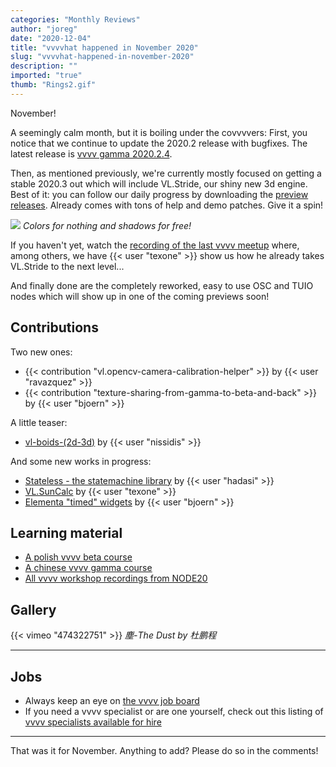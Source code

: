 ```yaml
---
categories: "Monthly Reviews"
author: "joreg"
date: "2020-12-04"
title: "vvvvhat happened in November 2020"
slug: "vvvvhat-happened-in-november-2020"
description: ""
imported: "true"
thumb: "Rings2.gif"
---
```



November!

A seemingly calm month, but it is boiling under the covvvvers: First, you notice that we continue to update the 2020.2 release with bugfixes. The latest release is [vvvv gamma 2020.2.4](https://thegraybook.vvvv.org/changelog/2020.2.html).

Then, as mentioned previously, we're currently mostly focused on getting a stable 2020.3 out which will include VL.Stride, our shiny new 3d engine. Best of it: you can follow our daily progress by downloading the [preview releases](http://visualprogramming.net/#download). Already comes with tons of help and demo patches. Give it a spin!

![](Rings2.gif)
*Colors for nothing and shadows for free!*

If you haven't yet, watch the [recording of the last vvvv meetup](https://www.youtube.com/watch?v=LzqaoN7QCSg) where, among others, we have {{< user "texone" >}} show us how he already takes VL.Stride to the next level...


And finally done are the completely reworked, easy to use OSC and TUIO nodes which will show up in one of the coming previews soon!

## Contributions

Two new ones:
* {{< contribution "vl.opencv-camera-calibration-helper" >}} by {{< user "ravazquez" >}}
* {{< contribution "texture-sharing-from-gamma-to-beta-and-back" >}} by {{< user "bjoern" >}}

A little teaser:
* [vl-boids-(2d-3d)](/blog/vl-boids-(2d-3d)) by {{< user "nissidis" >}}

And some new works in progress:
* [Stateless - the statemachine library](https://discourse.vvvv.org/t/stateless-the-statemachine-library/18940) by {{< user "hadasi" >}}
* [VL.SunCalc](https://discourse.vvvv.org/t/vl-suncalc/18971) by {{< user "texone" >}}
* [Elementa "timed" widgets](https://discourse.vvvv.org/t/elementa-timed-widgets/18960) by {{< user "bjoern" >}}

## Learning material

* [A polish vvvv beta course](https://www.youtube.com/watch?v=z7qWF-ENOko)
* [A chinese vvvv gamma course](https://www.youtube.com/playlist?list=PLlC309TWKG87MfZC61rCTyqMTVDgoWbFy)
* [All vvvv workshop recordings from NODE20](https://thenodeinstitute.org/courses/node20-vvvv-workshop-bundle/)

## Gallery

{{< vimeo "474322751" >}}
*塵-The Dust by 杜鹏程*

----

## Jobs

* Always keep an eye on [the vvvv job board](https://discourse.vvvv.org/c/jobs)
* If you need a vvvv specialist or are one yourself, check out this listing of [vvvv specialists available for hire](https://vvvv.org/documentation/vvvv-specialists-available-for-hire)

---

That was it for November. Anything to add? Please do so in the comments!